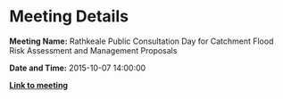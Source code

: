 # Meeting Details

**Meeting Name:** Rathkeale Public Consultation Day for Catchment Flood Risk Assessment and Management Proposals

**Date and Time:** 2015-10-07 14:00:00

**<a href="https://www.limerick.ie/council/whats-on/rathkeale-public-consultation-day-catchment-flood-risk-assessment-and-management" target="_blank">Link to meeting</a>**

